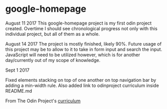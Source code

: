# google-homepage

August 11 2017
This google-homepage project is my first odin project created. Overtime I should see chronological progress not only with this individual project, but all of them as a whole.

August 14 2017
The project is mostly finished, likely 90%. Future usage of this project may be to allow to it to take in form input and search the input. JavaScript will need to be utilized however, which is for another day/currently out of my scope of knowledge.

Sept 1 2017

Fixed elements stacking on top of one another on top navigation bar by adding a min-width rule. Also added link to odinproject curriculum inside README.md

From The Odin Project's [curriculum](http://www.theodinproject.com/courses/web-development-101/lessons/html-css)